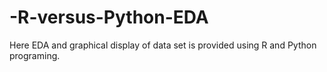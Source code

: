 # -R-versus-Python-EDA
Here EDA  and graphical  display of  data set is provided using   R and Python programing.
